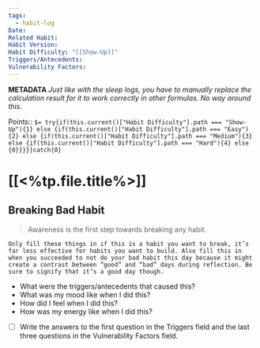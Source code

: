 ```yaml
---
tags:
  - habit-log
Date: 
Related Habit: 
Habit Version: 
Habit Difficulty: "[[Show-Up]]"
Triggers/Antecedents: 
Vulnerability Factors:
---
```

**METADATA**
*Just like with the sleep logs, you have to manually replace the calculation result for it to work correctly in other formulas. No way around this.*

Points:: `$= try{if(this.current()["Habit Difficulty"].path === "Show-Up"){1} else {if(this.current()["Habit Difficulty"].path === "Easy"){2} else {if(this.current()["Habit Difficulty"].path === "Medium"){3} else {if(this.current()["Habit Difficulty"].path === "Hard"){4} else {0}}}}}catch{0}`
# [[<%tp.file.title%>]]

## Breaking Bad Habit
> Awareness is the first step towards breaking any habit.

```ad-important
Only fill these things in if this is a habit you want to break, it’s far less effective for habits you want to build. Also fill this in when you succeeded to not do your bad habit this day because it might create a contrast between “good” and “bad” days during reflection. Be sure to signify that it’s a good day though.
```

- What were the triggers/antecedents that caused this?
- What was my mood like when I did this?
- How did I feel when I did this?
- How was my energy like when I did this?
- [ ] Write the answers to the first question in the Triggers field and the last three questions in the Vulnerability Factors field.